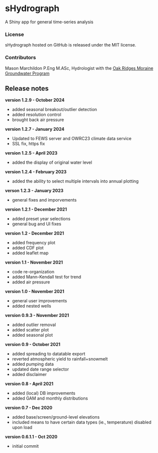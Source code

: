 # sHydrograph
A Shiny app for general time-series analysis

### License

sHydrograph hosted on GitHub is released under the MIT license.

### Contributors

Mason Marchildon P.Eng M.ASc, Hydrologist with the [Oak Ridges Moraine Groundwater Program](http://oakridgeswater.ca/)

## Release notes

**version 1.2.9 - October 2024**

- added seasonal breakout/outlier detection
- added resolution control
- brought back air pressure

**version 1.2.7 - January 2024**

- Updated to FEWS server and OWRC23 climate data service
- SSL fix, https fix

**version 1.2.5 - April 2023**

- added the display of original water level

**version 1.2.4 - February 2023**

- added the ability to select multiple intervals into annual plotting

**verson 1.2.3 - January 2023**

- general fixes and imporvements

**version 1.2.1 - December 2021**

- added preset year selections
- general bug and UI fixes

**version 1.2 - December 2021**

- added frequency plot
- added CDF plot
- added leaflet map


**version 1.1 - November 2021**

- code re-organization
- added Mann-Kendall test for trend
- added air pressure

**version 1.0 - November 2021**

- general user improvements
- added nested wells

**version 0.9.3 - November 2021**

- added outlier removal
- added scatter plot
- added seasonal plot

**version 0.9 - October 2021**

- added spreading to datatable export
- reverted atmospheric yield to rainfall+snowmelt
- added pumping data
- updated date range selector
- added disclaimer

**version 0.8 - April 2021**

* added (local) DB improvements
* added GAM and monthly distributions

**version 0.7 - Dec 2020**

* added base/screen/ground-level elevations
* included means to have certain data types (ie., temperature) disabled upon load

**version 0.6.1.1 - Oct 2020**

* initial commit